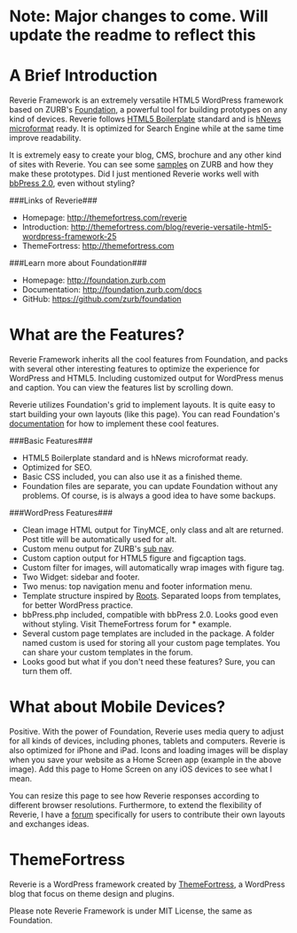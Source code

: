 Note: Major changes to come. Will update the readme to reflect this
====================

A Brief Introduction
====================
Reverie Framework is an extremely versatile HTML5 WordPress framework based on ZURB's [Foundation](http://foundation.zurb.com), a powerful tool for building prototypes on any kind of devices. Reverie follows [HTML5 Boilerplate](http://html5boilerplate.com) standard and is [hNews microformat](https://www.readability.com/publishers/guidelines) ready. It is optimized for Search Engine while at the same time improve readability.

It is extremely easy to create your blog, CMS, brochure and any other kind of sites with Reverie. You can see some [samples](http://foundation.zurb.com/prototyping.php) on ZURB and how they make these prototypes. Did I just mentioned Reverie works well with [bbPress 2.0](http://bbpress.org/), even without styling?

###Links of Reverie###
* Homepage:      http://themefortress.com/reverie
* Introduction:  http://themefortress.com/blog/reverie-versatile-html5-wordpress-framework-25
* ThemeFortress: http://themefortress.com

###Learn more about Foundation###
* Homepage:      http://foundation.zurb.com  
* Documentation: http://foundation.zurb.com/docs  
* GitHub:        https://github.com/zurb/foundation

What are the Features?
======================
Reverie Framework inherits all the cool features from Foundation, and packs with several other interesting features to optimize the experience for WordPress and HTML5. Including customized output for WordPress menus and caption. You can view the features list by scrolling down.

Reverie utilizes Foundation's grid to implement layouts. It is quite easy to start building your own layouts (like this page). You can read Foundation's [documentation](http://foundation.zurb.com/docs/grid.php) for how to implement these cool features.

###Basic Features###
* HTML5 Boilerplate standard and is hNews microformat ready.
* Optimized for SEO.
* Basic CSS included, you can also use it as a finished theme.
* Foundation files are separate, you can update Foundation without any problems. Of course, is is always a good idea to have some backups.

###WordPress Features###
* Clean image HTML output for TinyMCE, only class and alt are returned. Post title will be automatically used for alt.
* Custom menu output for ZURB's [sub nav](http://www.zurb.com/blog_uploads/0000/0597/index.html).
* Custom caption output for HTML5 figure and figcaption tags.
* Custom filter for images, will automatically wrap images with figure tag.
* Two Widget: sidebar and footer.
* Two menus: top navigation menu and footer information menu.
* Template structure inspired by [Roots](http://www.rootstheme.com/). Separated loops from templates, for better WordPress practice.
* bbPress.php included, compatible with bbPress 2.0. Looks good even without styling. Visit ThemeFortress forum for * example.
* Several custom page templates are included in the package. A folder named custom is used for storing all your custom page templates. You can share your custom templates in the forum.
* Looks good but what if you don't need these features? Sure, you can turn them off.

What about Mobile Devices?
==========================
Positive. With the power of Foundation, Reverie uses media query to adjust for all kinds of devices, including phones, tablets and computers. Reverie is also optimized for iPhone and iPad. Icons and loading images will be display when you save your website as a Home Screen app (example in the above image). Add this page to Home Screen on any iOS devices to see what I mean.

You can resize this page to see how Reverie responses according to different browser resolutions. Furthermore, to extend the flexibility of Reverie, I have a [forum](http://themefortress.com/discuss/forum/reverietheme/) specifically for users to contribute their own layouts and exchanges ideas.

ThemeFortress
=============
Reverie is a WordPress framework created by [ThemeFortress](http://themefortress.com), a WordPress blog that focus on theme design and plugins.

Please note Reverie Framework is under MIT License, the same as Foundation.


